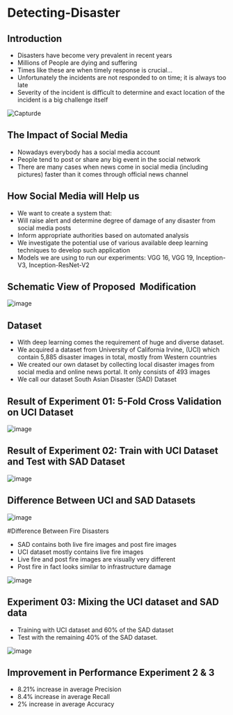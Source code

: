 # Detecting-Disaster
## Introduction ##

* Disasters have become very prevalent in recent years
* Millions of People are dying and suffering
* Times like these are when timely response is crucial…
* Unfortunately the incidents are not responded to on time; it is always too late
* Severity of the incident is difficult to determine and exact location of the incident is a big challenge itself

![Capturde](https://user-images.githubusercontent.com/55071900/73589713-3afbfd00-4504-11ea-87a6-99f1dbac181c.PNG)

## The Impact of Social Media

* Nowadays everybody has a social media account​
* People tend to post or share any big event in the social network​
* There are many cases when news come in social media (including pictures) faster than it comes through official news channel

## How Social Media will Help us

* We want to create a system that:​
* Will raise alert and determine degree of damage of any disaster from social media posts​
* Inform appropriate authorities based on automated analysis ​
* We investigate the potential use of various available deep learning techniques to develop such application ​
* Models we are using to run our experiments: VGG 16, VGG 19, Inception-V3, Inception-ResNet-V2

## Schematic View of Proposed  Modification

![image](https://user-images.githubusercontent.com/55071900/73589742-b8277200-4504-11ea-977c-05af024f9b9f.png)

## Dataset

* With deep learning comes the requirement of huge and diverse dataset.​
* We acquired a dataset from University of California Irvine, (UCI) which contain 5,885 disaster images in total, mostly from Western countries​
* We created our own dataset by collecting local disaster images from social media and online news portal. It only consists of 493 images​
* We call our dataset South Asian Disaster (SAD) Dataset

## Result of Experiment 01: 5-Fold Cross Validation on UCI Dataset 

![image](https://user-images.githubusercontent.com/55071900/73589875-1b65d400-4506-11ea-9c5e-9d46eaabab25.png)

## Result of Experiment 02: Train with UCI Dataset and Test with SAD Dataset

![image](https://user-images.githubusercontent.com/55071900/73589888-3afcfc80-4506-11ea-91d5-ec72e0106644.png)

## Difference Between UCI and SAD Datasets

![image](https://user-images.githubusercontent.com/55071900/73589767-fd4ba400-4504-11ea-8dfe-5386c94b1b96.png)

#Difference Between Fire Disasters

* SAD contains both live fire images and post fire images​
* UCI dataset mostly contains live fire images​
* Live fire and post fire images are visually very different​
* Post fire in fact looks similar to infrastructure damage

![image](https://user-images.githubusercontent.com/55071900/73589914-70a1e580-4506-11ea-8982-775b383bdc91.png)

## Experiment 03: Mixing the UCI dataset and SAD data

* Training with UCI dataset and 60% of the SAD dataset ​
* Test with the remaining 40% of the SAD dataset. 

![image](https://user-images.githubusercontent.com/55071900/73589935-a34bde00-4506-11ea-9650-ca01355e0e82.png)

## Improvement in Performance Experiment 2 & 3​

* 8.21% increase in average Precision ​
* 8.4% increase in average Recall​
* 2% increase in average Accuracy

